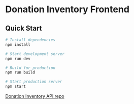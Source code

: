 # Donation Inventory Frontend

## Quick Start
```bash
# Install dependencies
npm install

# Start development server
npm run dev

# Build for production
npm run build

# Start production server
npm start
```

[Donation Inventory API repo]([https://www.genome.gov/](https://github.com/stasbychkar/Donation-Inventory-API))
